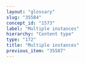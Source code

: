 ```yaml
---
layout: "glossary"
slug: "35584"
concept_id: "1573"
label: "Multiple instances"
hierarchy: "Content type"
type: "172"
title: "Multiple instances"
previous_item: "35587"
---
```

